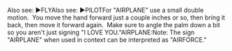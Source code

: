 Also see: ►FLYAlso see: ►PILOTFor "AIRPLANE" use a small double motion.  You move the hand
  forward just a couple inches or so, then bring it back, then move it forward
  again.  Make sure to angle the palm down a bit so you aren't just signing 
"I LOVE YOU."AIRPLANE:Note: 
The sign "AIRPLANE" when used in context can be interpreted as "AIRFORCE."